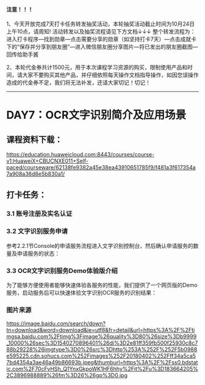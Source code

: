 #### 注意！！！

1、今天开放完成7天打卡任务转发抽奖活动，本轮抽奖活动截止时间为10月24日上午10点，请周知!
活动转发以及抽奖流程请见下方文档↓↓↓
整个转发流程为：进入打卡程序—找到勋章—点击需要分享的勋章（如坚持打卡7天）—点击成就卡下的“保存并分享到朋友圈”—进入微信朋友圈分享图片—将已发出的朋友圈截图—回传给助手酱

2、本轮代金券共计1500元，用于本次课程学习资源的购买，限制使用产品和时间，请大家不要购买其他产品，并仔细依照每天操作文档指导操作，如因您误操作造成的代金券不足，我们将无法补发，还请大家切记！切记！

------------------


# DAY7：OCR文字识别简介及应用场景


## 课程资料下载：
https://education.huaweicloud.com:8443/courses/course-v1:HuaweiX+CBUCNXE011+Self-paced/courseware/62138fe9382a45e38ea43910651785f9/f481a3f617354a7a908a36d8e5b830a1/

## 打卡任务：

### 3.1 账号注册及实名认证

### 3.2 文字识别服务申请
参考2.2.1节Console的申请服务流程进入文字识别控制台，然后确认申请服务的数量及申请服务的状态：

### 3.3 OCR文字识别服务Demo体验版介绍
为了能够方便使用者能够快速体验各服务的性能，我们提供了一个网页版的Demo服务，启动服务后可以快速体验文字识别OCR服务的识别结果：


### 图片来源
https://image.baidu.com/search/down?tn=download&word=download&ie=utf8&fr=detail&url=https%3A%2F%2Ftimgsa.baidu.com%2Ftimg%3Fimage%26quality%3D80%26size%3Db9999_10000%26sec%3D1540270896401%26di%3D2e81ff359fb500f25930c8c788b29228%26imgtype%3D0%26src%3Dhttp%253A%252F%252F5b0988e595225.cdn.sohucs.com%252Fimages%252F20180402%252Fff34a5ca57bd4354a3ae46a49b86693b.jpeg&thumburl=https%3A%2F%2Fss0.bdstatic.com%2F70cFvHSh_Q1YnxGkpoWK1HF6hhy%2Fit%2Fu%3D183664205%2C3896988889%26fm%3D26%26gp%3D0.jpg

